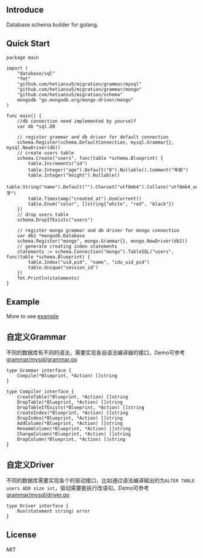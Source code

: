 ## Introduce
Database schema builder for golang.

## Quick Start

```golang
package main

import (
	"database/sql"
	"fmt"
	"github.com/hetiansu5/migration/grammar/mysql"
	"github.com/hetiansu5/migration/grammar/mongo"
	"github.com/hetiansu5/migration/schema"
	mongodb "go.mongodb.org/mongo-driver/mongo"
)

func main() {
	//db connection need implemented by yourself
	var db *sql.DB

	// register grammar and db driver for default connection
	schema.Register(schema.DefaultConnection, mysql.Grammar{}, mysql.NewDriver(db))
	// create users table
	schema.Create("users", func(table *schema.Blueprint) {
		table.Increments("id")
		table.Integer("age").Default("0").Nullable().Comment("年龄")
		table.Integer("height").Nullable()
		table.String("name").Default("").Charset("utf8mb4").Collate("utf8mb4_unicode_ci").Comment("名字")
		table.Timestamp("created_at").UseCurrent()
		table.Enum("color", []string{"white", "red", "black"})
	})
	// drop users table
	schema.DropIfExists("users")

	// register mongo grammar and db driver for mongo connection
	var db2 *mongodb.Database
	schema.Register("mongo", mongo.Grammar{}, mongo.NewDriver(db2))
	// generate creating index statements
	statements := schema.Connection("mongo").TableSQL("users", func(table *schema.Blueprint) {
		table.Index("uid,pid", "name", "idx_uid_pid")
		table.Unique("session_id")
	})
	fmt.Println(statements)
}

```

## Example
More to see [example](example/builder.go)

## 自定义Grammar
不同的数据库有不同的语法，需要实现各自语法编译器的接口，Demo可参考[grammar/mysql/grammar.go](grammar/mysql/grammar.go)

```golang
type Grammar interface {
	Compile(*Blueprint, *Action) []string
}

type Compiler interface {
	CreateTable(*Blueprint, *Action) []string
	DropTable(*Blueprint, *Action) []string
	DropTableIfExists(*Blueprint, *Action) []string
	CreateIndex(*Blueprint, *Action) []string
	DropIndex(*Blueprint, *Action) []string
	AddColumn(*Blueprint, *Action) []string
	RenameColumn(*Blueprint, *Action) []string
	ChangeColumn(*Blueprint, *Action) []string
	DropColumn(*Blueprint, *Action) []string
}
```

## 自定义Driver
不同的数据库需要实现各个的驱动接口，比如通过语法编译输出的为`ALTER TABLE users ADD size int`，驱动需要能执行改语句。Demo可参考[grammar/mysql/driver.go](grammar/mysql/driver.go)

```golang
type Driver interface {
	Run(statement string) error
}
```

## License
MIT